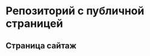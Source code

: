 # Репозиторий с публичной страницей

## Страница сайтаж
<!--Вставить ссылку на публичную страницу -->